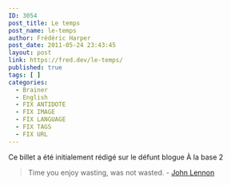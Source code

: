```yaml
---
ID: 3054
post_title: Le temps
post_name: le-temps
author: Frédéric Harper
post_date: 2011-05-24 23:43:45
layout: post
link: https://fred.dev/le-temps/
published: true
tags: [ ]
categories:
  - Brainer
  - English
  - FIX ANTIDOTE
  - FIX IMAGE
  - FIX LANGUAGE
  - FIX TAGS
  - FIX URL
---
```

<div id="deadblog">
  Ce billet a été initialement rédigé sur le défunt blogue À la base 2
</div>

> Time you enjoy wasting, was not wasted. - [John Lennon ][1]

 [1]: https://checkdonc.ca/index.php/la-citation-du-jour-18/